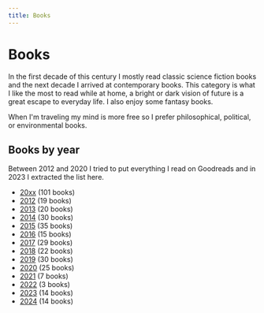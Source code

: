 ```yaml
---
title: Books
---
```


# Books

In the first decade of this century I mostly read classic science fiction books
and the next decade I arrived at contemporary books. This category is what I
like the most to read while at home, a bright or dark vision of future is a
great escape to everyday life. I also enjoy some fantasy books.

When I'm traveling my mind is more free so I prefer philosophical, political,
or environmental books.

## Books by year

Between 2012 and 2020 I tried to put everything I read on Goodreads and in 2023
I extracted the list here.

- [20xx](/books/20xx) (101 books)
- [2012](/books/2012) (19 books)
- [2013](/books/2013) (20 books)
- [2014](/books/2014) (30 books)
- [2015](/books/2015) (35 books)
- [2016](/books/2016) (15 books)
- [2017](/books/2017) (29 books)
- [2018](/books/2018) (22 books)
- [2019](/books/2019) (30 books)
- [2020](/books/2020) (25 books)
- [2021](/books/2021) (7 books)
- [2022](/books/2022) (3 books)
- [2023](/books/2023) (14 books)
- [2024](/books/2024) (14 books)
